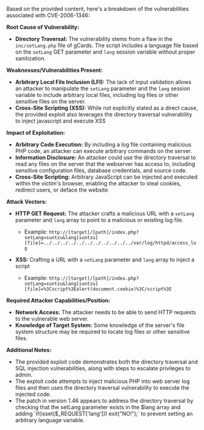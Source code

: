 Based on the provided content, here's a breakdown of the vulnerabilities associated with CVE-2006-1346:

**Root Cause of Vulnerability:**

*   **Directory Traversal:** The vulnerability stems from a flaw in the `inc/setLang.php` file of gCards. The script includes a language file based on the `setLang` GET parameter and `lang` session variable without proper sanitization.

**Weaknesses/Vulnerabilities Present:**

*   **Arbitrary Local File Inclusion (LFI):** The lack of input validation allows an attacker to manipulate the `setLang` parameter and the `lang` session variable to include arbitrary local files, including log files or other sensitive files on the server.
* **Cross-Site Scripting (XSS):** While not explicitly stated as a direct cause, the provided exploit also leverages the directory traversal vulnerability to inject javascript and execute XSS

**Impact of Exploitation:**

*   **Arbitrary Code Execution:** By including a log file containing malicious PHP code, an attacker can execute arbitrary commands on the server.
*   **Information Disclosure:** An attacker could use the directory traversal to read any files on the server that the webserver has access to, including sensitive configuration files, database credentials, and source code.
*   **Cross-Site Scripting:** Arbitrary JavaScript can be injected and executed within the victim's browser, enabling the attacker to steal cookies, redirect users, or deface the website

**Attack Vectors:**

*   **HTTP GET Request:** The attacker crafts a malicious URL with a `setLang` parameter and `lang` array to point to a malicious or existing log file.
    *   Example: `http://[target]/[path]/index.php?setLang=suntzu&lang[suntzu][file]=../../../../../../../../../../../var/log/httpd/access_log`

*   **XSS:** Crafting a URL with a `setLang` parameter and `lang` array to inject a script
    *   Example: `http://[target]/[path]/index.php?setLang=suntzu&lang[suntzu][file]=%3Cscript%3Ealert(document.cookie)%3C/script%3E`

**Required Attacker Capabilities/Position:**

*   **Network Access:** The attacker needs to be able to send HTTP requests to the vulnerable web server.
*   **Knowledge of Target System:** Some knowledge of the server's file system structure may be required to locate log files or other sensitive files.

**Additional Notes:**

*   The provided exploit code demonstrates both the directory traversal and SQL injection vulnerabilities, along with steps to escalate privileges to admin.
*   The exploit code attempts to inject malicious PHP into web server log files and then uses the directory traversal vulnerability to execute the injected code.
*   The patch in version 1.46 appears to address the directory traversal by checking that the setLang parameter exists in the $lang array and adding `if(isset($_REQUEST['lang'])) exit("NO!");` to prevent setting an arbitrary language variable.
